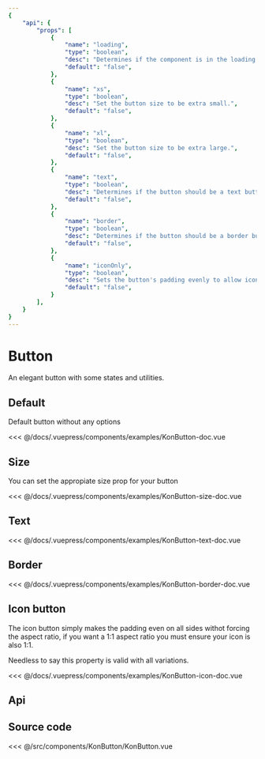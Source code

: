 ```yaml
---
{
    "api": {
        "props": [
            {
                "name": "loading",
                "type": "boolean",
                "desc": "Determines if the component is in the loading state. If true it disables all interactions with it.",
                "default": "false",
            },
            {
                "name": "xs",
                "type": "boolean",
                "desc": "Set the button size to be extra small.",
                "default": "false",
            },
            {
                "name": "xl",
                "type": "boolean",
                "desc": "Set the button size to be extra large.",
                "default": "false",
            },
            {
                "name": "text",
                "type": "boolean",
                "desc": "Determines if the button should be a text button.",
                "default": "false",
            },
            {
                "name": "border",
                "type": "boolean",
                "desc": "Determines if the button should be a border button.",
                "default": "false",
            },
            {
                "name": "iconOnly",
                "type": "boolean",
                "desc": "Sets the button's padding evenly to allow icons to be placed as the content.",
                "default": "false",
            }
        ],
    }
}
---
```


# Button

An elegant button with some states and utilities.

## Default

Default button without any options

<Demo konponentName="examples-KonButton-doc">
<<< @/docs/.vuepress/components/examples/KonButton-doc.vue
</Demo>

## Size

You can set the appropiate size prop for your button

<Demo konponentName="examples-KonButton-size-doc">
<<< @/docs/.vuepress/components/examples/KonButton-size-doc.vue
</Demo>

## Text

<Demo konponentName="examples-KonButton-text-doc">
<<< @/docs/.vuepress/components/examples/KonButton-text-doc.vue
</Demo>

## Border

<Demo konponentName="examples-KonButton-border-doc">
<<< @/docs/.vuepress/components/examples/KonButton-border-doc.vue
</Demo>

## Icon button

The icon button simply makes the padding even on all sides withot forcing the aspect ratio, if you want a 1:1 aspect ratio you must ensure your icon is also 1:1.

Needless to say this property is valid with all variations.

<Demo konponentName="examples-KonButton-icon-doc">
<<< @/docs/.vuepress/components/examples/KonButton-icon-doc.vue
</Demo>

## Api
<API />

## Source code

<SourceCode>
<<< @/src/components/KonButton/KonButton.vue
</SourceCode>
